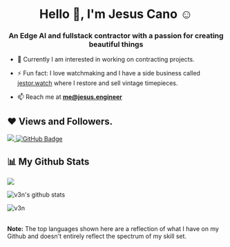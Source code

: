 <!--
**jpcano/jpcano** is a ✨ _special_ ✨ repository because its `README.md` (this file) appears on your GitHub profile.

Here are some ideas to get you started:

- 🔭 I’m currently working on ...
- 🌱 I’m currently learning ...
- 👯 I’m looking to collaborate on ...
- 🤔 I’m looking for help with ...
- 💬 Ask me about ...
- 📫 How to reach me: ...
- 😄 Pronouns: ...
- ⚡ Fun fact: ...
-->

<h1 align="center">Hello 👋, I'm Jesus Cano ☺</h1>
<h3 align="center">An Edge AI and fullstack contractor with a passion for creating beautiful things</h3>

- 👯 Currently I am interested in working on contracting projects.
  
- ⚡ Fun fact: I love watchmaking and I have a side business called [jestor.watch](https://www.jestor.watch) where I restore and sell vintage timepieces.
  
- 📫 Reach me at **me@jesus.engineer**

## ❤ Views and Followers.

<a href="https://github.com/fepvenancio/github-profile-views-counter">
    <img src="https://komarev.com/ghpvc/?username=jpcano">
</a>
<a href="https://github.com/jpcano?tab=followers"><img src="https://img.shields.io/github/followers/jpcano?label=Followers&style=social" alt="GitHub Badge"></a>

<br>

## 📊 My Github Stats

<p><img align="center" src="https://github-readme-stats.vercel.app/api/top-langs/?username=jpcano&layout=compact&theme=dark&hide_border=false" /></p>
<p><img align="center" src="https://github-readme-stats.vercel.app/api?username=jpcano&show_icons=true&include_all_commits=true&count_private=true&layout=compact&theme=dark&hide_border=false&border_radius=2&hide=contribs" alt="v3n's github stats" /></p>

<p><img align="center" src="https://github-readme-streak-stats.herokuapp.com/?user=jpcano&theme=dark" alt="v3n" /></p>
<br/>
<b>Note:</b> The top languages shown here are a reflection of what I have on my Github and doesn't entirely reflect the spectrum of my skill set.

<br/>
